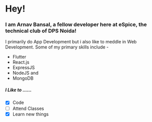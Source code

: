 # Hey!

### I am Arnav Bansal, a fellow developer here at eSpice, the technical club of DPS Noida!

I primarily do App Development but i also like to meddle in Web Development. Some of my primary skills include -

- Flutter
- React.js
- ExpressJS
- NodeJS and
- MongoDB
 
 ##### I Like to ......
 
 - [x] Code
 - [ ] Attend Classes
 - [x] Learn new things

<!--
**tperm94/tperm94** is a ✨ _special_ ✨ repository because its `README.md` (this file) appears on your GitHub profile.

Here are some ideas to get you started:

- 🔭 I’m currently working on ...
- 🌱 I’m currently learning ...
- 👯 I’m looking to collaborate on ...
- 🤔 I’m looking for help with ...
- 💬 Ask me about ...
- 📫 How to reach me: ...
- 😄 Pronouns: ...
- ⚡ Fun fact: ...
-->
